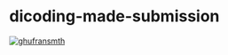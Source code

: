 # dicoding-made-submission
[![ghufransmth](https://circleci.com/gh/ghufransmth/dicoding-made-submission.svg?style=svg)](https://circleci.com/gh/ghufransmth/dicoding-made-submission)
